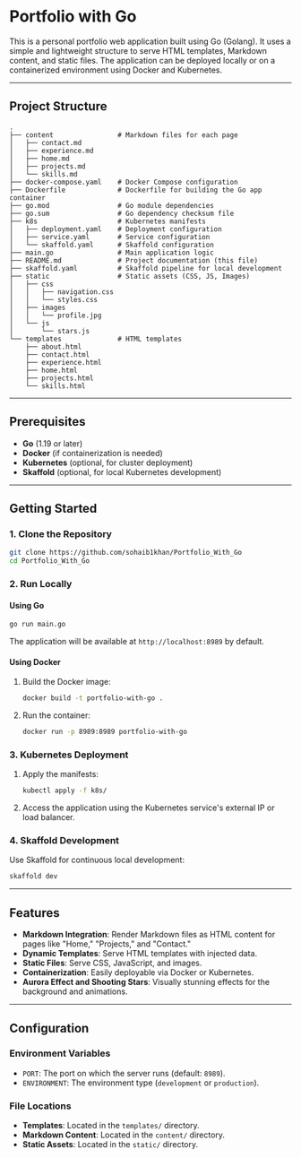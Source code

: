 # Portfolio with Go

This is a personal portfolio web application built using Go (Golang). It uses a simple and lightweight structure to serve HTML templates, Markdown content, and static files. The application can be deployed locally or on a containerized environment using Docker and Kubernetes.

---

## Project Structure
```
.
├── content                # Markdown files for each page
│   ├── contact.md
│   ├── experience.md
│   ├── home.md
│   ├── projects.md
│   └── skills.md
├── docker-compose.yaml    # Docker Compose configuration
├── Dockerfile             # Dockerfile for building the Go app container
├── go.mod                 # Go module dependencies
├── go.sum                 # Go dependency checksum file
├── k8s                    # Kubernetes manifests
│   ├── deployment.yaml    # Deployment configuration
│   ├── service.yaml       # Service configuration
│   └── skaffold.yaml      # Skaffold configuration
├── main.go                # Main application logic
├── README.md              # Project documentation (this file)
├── skaffold.yaml          # Skaffold pipeline for local development
├── static                 # Static assets (CSS, JS, Images)
│   ├── css
│   │   ├── navigation.css
│   │   └── styles.css
│   ├── images
│   │   └── profile.jpg
│   └── js
│       └── stars.js
└── templates              # HTML templates
    ├── about.html
    ├── contact.html
    ├── experience.html
    ├── home.html
    ├── projects.html
    └── skills.html
```

---

## Prerequisites

- **Go** (1.19 or later)
- **Docker** (if containerization is needed)
- **Kubernetes** (optional, for cluster deployment)
- **Skaffold** (optional, for local Kubernetes development)

---

## Getting Started

### 1. Clone the Repository
```bash
git clone https://github.com/sohaib1khan/Portfolio_With_Go
cd Portfolio_With_Go
```

### 2. Run Locally

#### Using Go
```bash
go run main.go
```
The application will be available at `http://localhost:8989` by default.

#### Using Docker
1. Build the Docker image:
   ```bash
   docker build -t portfolio-with-go .
   ```
2. Run the container:
   ```bash
   docker run -p 8989:8989 portfolio-with-go
   ```

### 3. Kubernetes Deployment
1. Apply the manifests:
   ```bash
   kubectl apply -f k8s/
   ```
2. Access the application using the Kubernetes service's external IP or load balancer.

### 4. Skaffold Development
Use Skaffold for continuous local development:
```bash
skaffold dev
```

---

## Features

- **Markdown Integration**: Render Markdown files as HTML content for pages like "Home," "Projects," and "Contact."
- **Dynamic Templates**: Serve HTML templates with injected data.
- **Static Files**: Serve CSS, JavaScript, and images.
- **Containerization**: Easily deployable via Docker or Kubernetes.
- **Aurora Effect and Shooting Stars**: Visually stunning effects for the background and animations.

---

## Configuration

### Environment Variables
- `PORT`: The port on which the server runs (default: `8989`).
- `ENVIRONMENT`: The environment type (`development` or `production`).

### File Locations
- **Templates**: Located in the `templates/` directory.
- **Markdown Content**: Located in the `content/` directory.
- **Static Assets**: Located in the `static/` directory.

